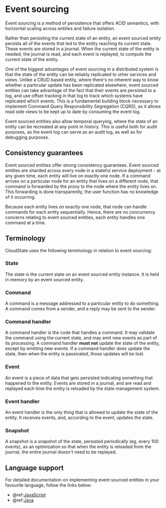 # Event sourcing

Event sourcing is a method of persistence that offers ACID semantics, with horizontal scaling across entities and failure isolation.

Rather than persisting the current state of an entity, an event sourced entity persists all of the events that led to the entity reaching its current state. These events are stored in a journal. When the current state of the entity is needed, the journal is read, and each event is replayed, to compute the current state of the entity.

One of the biggest advantages of event sourcing in a distributed system is that the state of the entity can be reliably replicated to other services and views. Unlike a CRUD based entity, where there's no inherent way to know whether a particular update has been replicated elsewhere, event sourced entities can take advantage of the fact that their events are persisted to a log, and use offset tracking in that log to track which systems have replicated which events. This is a fundamental building block necessary to implement Command Query Responsibility Segregation (CQRS), as it allows read side views to be kept up to date by consuming the event log.

Event sourced entities also allow temporal querying, where the state of an entity can be recreated at any point in history. This is useful both for audit purposes, as the event log can serve as an audit log, as well as for debugging purposes.

## Consistency guarantees

Event sourced entities offer strong consistency guarantees. Event sourced entities are sharded across every node in a stateful service deployment - at any given time, each entity will live on exactly one node. If a command arrives on a particular node for an entity that lives on a different node, that command is forwarded by the proxy to the node where the entity lives on. This forwarding is done transparently, the user function has no knowledge of it occurring.

Because each entity lives on exactly one node, that node can handle commands for each entity sequentially. Hence, there are no concurrency concerns relating to event sourced entities, each entity handles one command at a time.

## Terminology

CloudState uses the following terminology in relation to event sourcing:

### State

The state is the current state on an event sourced entity instance. It is held in memory by an event sourced entity.

### Command

A command is a message addressed to a particular entity to do something. A command comes from a sender, and a reply may be sent to the sender.

### Command handler

A command handler is the code that handles a command. It may validate the command using the current state, and may emit new events as part of its processing. A command handler **must not** update the state of the entity, except by emitting new events. If a command handler does update the state, then when the entity is passivated, those updates will be lost.

### Event

An event is a piece of data that gets persisted indicating something that happened to the entity. Events are stored in a journal, and are read and replayed each time the entity is reloaded by the state management system.

### Event handler

An event handler is the only thing that is allowed to update the state of the entity. It receives events, and, according to the event, updates the state.

### Snapshot

A snapshot is a snapshot of the state, persisted periodically (eg, every 100 events), as an optimization so that when the entity is reloaded from the journal, the entire journal doesn't need to be replayed.

## Language support

For detailed documentation on implementing event sourced entities in your favourite language, follow the links below:

* @ref:[JavaScript](../lang/javascript/eventsourced.md)
* @ref:[Java](../lang/java/eventsourced.md)
